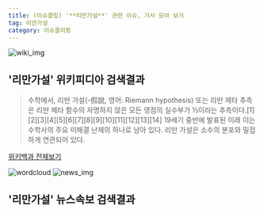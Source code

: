 ```yaml
---
title: (이슈클립) '**리만가설**' 관련 이슈, 기사 모아 보기
tag: 리만가설
category: 이슈클리핑
---
```

![wiki_img](https://user-images.githubusercontent.com/42597476/44503234-41136a80-a6d0-11e8-9071-6fc6418eafe4.png)
## **'**리만가설**'** 위키피디아 검색결과
>수학에서, 리만 가설(-假說, 영어: Riemann hypothesis) 또는 리만 제타 추측 은 리만 제타 함수의 자명하지 않은 모든 영점의 실수부가 ½이라는 추측이다.[1][2][3][4][5][6][7][8][9][10][11][12][13][14] 19세기 중반에 발표된 이래 이는 수학사의 주요 미해결 난제의 하나로 남아 있다. 리만 가설은 소수의 분포와 밀접하게 연관되어 있다.

<a href="https://ko.wikipedia.org/wiki/리만가설" target="_blank">위키백과 전체보기</a>

![wordcloud](https://s3.ap-northeast-2.amazonaws.com/lyrics101-wordcloud/2018-09-24-1537791315.png)
![news_img](https://user-images.githubusercontent.com/42597476/44507050-1206f400-a6e4-11e8-8d98-7ffbfebb353f.png)
## **'**리만가설**'** 뉴스속보 검색결과

